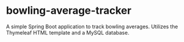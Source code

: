 # bowling-average-tracker
A simple Spring Boot application to track bowling averages.
Utilizes the Thymeleaf HTML template and a MySQL database.
